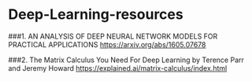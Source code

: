 # Deep-Learning-resources

###1. AN ANALYSIS OF DEEP NEURAL NETWORK MODELS FOR PRACTICAL APPLICATIONS
https://arxiv.org/abs/1605.07678

###2. The Matrix Calculus You Need For Deep Learning
by Terence Parr and Jeremy Howard
https://explained.ai/matrix-calculus/index.html


